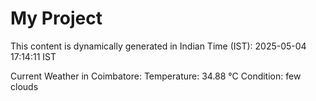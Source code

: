 # My Project

This content is dynamically generated in Indian Time (IST): 2025-05-04 17:14:11 IST


Current Weather in Coimbatore:
Temperature: 34.88 °C
Condition: few clouds
